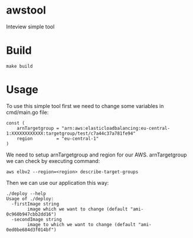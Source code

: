 # awstool

Inteview simple tool

# Build

`make build`

# Usage

To use this simple tool first we need to change some variables in cmd/main.go file:

```
const (
	arnTargetgroup = "arn:aws:elasticloadbalancing:eu-central-1:XXXXXXXXXXXX:targetgroup/test/c7a44c37a781fe94"
	region         = "eu-central-1"
)
```

We need to setup arnTargetgroup and region for our AWS. arnTargetgroup we can check by executing command:

`aws elbv2 --region=<region> describe-target-groups`

Then we can use our application this way:
```
./deploy --help
Usage of ./deploy:
  -firstImage string
        image which we want to change (default "ami-0c960b947cbb2dd16")
  -secondImage string
        image to which we want to change (default "ami-0ed0be684d3f014bf")
```